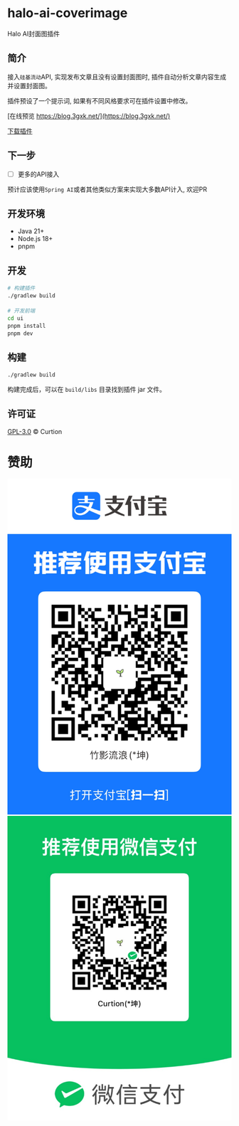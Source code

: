 # halo-ai-coverimage

Halo AI封面图插件

## 简介

接入`硅基流动`API, 实现发布文章且没有设置封面图时, 插件自动分析文章内容生成并设置封面图。

插件预设了一个提示词, 如果有不同风格要求可在插件设置中修改。

[在线预览 https://blog.3gxk.net/](https://blog.3gxk.net/)

[下载插件](https://github.com/Curtion/plugin-halo-ai-coverimage/releases)

## 下一步

 - [ ] 更多的API接入

预计应该使用`Spring AI`或者其他类似方案来实现大多数API计入, 欢迎PR

## 开发环境

- Java 21+
- Node.js 18+
- pnpm

## 开发

```bash
# 构建插件
./gradlew build

# 开发前端
cd ui
pnpm install
pnpm dev
```

## 构建

```bash
./gradlew build
```

构建完成后，可以在 `build/libs` 目录找到插件 jar 文件。

## 许可证

[GPL-3.0](./LICENSE) © Curtion 

# 赞助

![1](./doc/支付宝.jpg)
![2](./doc/微信.jpg)